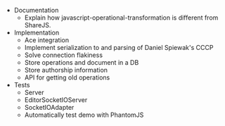 * Documentation
  * Explain how javascript-operational-transformation is different from ShareJS.
* Implementation
  * Ace integration
  * Implement serialization to and parsing of Daniel Spiewak's CCCP
  * Solve connection flakiness
  * Store operations and document in a DB
  * Store authorship information
  * API for getting old operations
* Tests
  * Server
  * EditorSocketIOServer
  * SocketIOAdapter
  * Automatically test demo with PhantomJS
